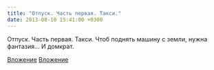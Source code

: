 ```yaml
---
title: "Отпуск. Часть первая. Такси."
date: 2013-08-10 15:41:00 +0300
---
```


Отпуск. Часть первая. Такси.
Чтоб поднять машину с земли, нужна фантазия... И домкрат.


[Вложение](/assets/vk_photos/2/NRheWoyFU7I.jpg)
[Вложение](/assets/vk_photos/2/nc0ywF7-Ig0.jpg)
